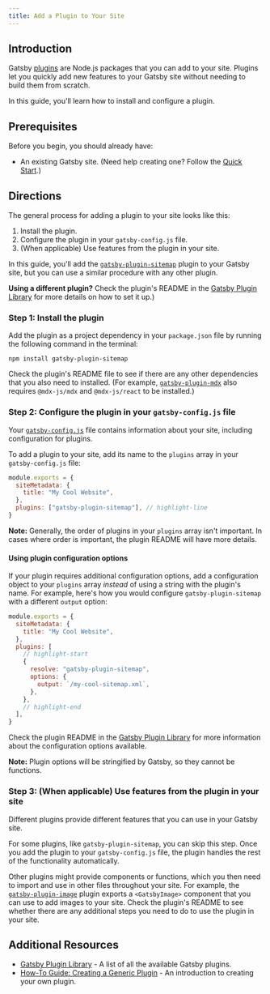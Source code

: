 ```yaml
---
title: Add a Plugin to Your Site
---
```


## Introduction

Gatsby [plugins](/docs/conceptual/gatsby-jargon/#plugins) are Node.js packages that you can add to your site. Plugins let you quickly add new features to your Gatsby site without needing to build them from scratch.

In this guide, you'll learn how to install and configure a plugin.

## Prerequisites

Before you begin, you should already have:

- An existing Gatsby site. (Need help creating one? Follow the [Quick Start](/docs/quick-start).)

## Directions

The general process for adding a plugin to your site looks like this:

1. Install the plugin.
1. Configure the plugin in your `gatsby-config.js` file.
1. (When applicable) Use features from the plugin in your site.

In this guide, you'll add the [`gatsby-plugin-sitemap`](/plugins/gatsby-plugin-sitemap) plugin to your Gatsby site, but you can use a similar procedure with any other plugin.

**Using a different plugin?** Check the plugin's README in the [Gatsby Plugin Library](/plugins) for more details on how to set it up.)

### Step 1: Install the plugin

Add the plugin as a project dependency in your `package.json` file by running the following command in the terminal:

```shell
npm install gatsby-plugin-sitemap
```

Check the plugin's README file to see if there are any other dependencies that you also need to installed. (For example, [`gatsby-plugin-mdx`](/plugins/gatsby-plugin-mdx/) also requires `@mdx-js/mdx` and `@mdx-js/react` to be installed.)

### Step 2: Configure the plugin in your `gatsby-config.js` file

Your [`gatsby-config.js`](/docs/reference/config-files/gatsby-config/) file contains information about your site, including configuration for plugins.

To add a plugin to your site, add its name to the `plugins` array in your `gatsby-config.js` file:

```js:title=gatsby-config.js
module.exports = {
  siteMetadata: {
    title: "My Cool Website",
  },
  plugins: ["gatsby-plugin-sitemap"], // highlight-line
}
```

**Note:** Generally, the order of plugins in your `plugins` array isn't important. In cases where order is important, the plugin README will have more details.

#### Using plugin configuration options

If your plugin requires additional configuration options, add a configuration object to your `plugins` array _instead_ of using a string with the plugin's name. For example, here's how you would configure `gatsby-plugin-sitemap` with a different `output` option:

```js:title=gatsby-config.js
module.exports = {
  siteMetadata: {
    title: "My Cool Website",
  },
  plugins: [
    // highlight-start
    {
      resolve: "gatsby-plugin-sitemap",
      options: {
        output: `/my-cool-sitemap.xml`,
      },
    },
    // highlight-end
  ],
}
```

Check the plugin README in the [Gatsby Plugin Library](/plugins) for more information about the configuration options available.

**Note:** Plugin options will be stringified by Gatsby, so they cannot be functions.

### Step 3: (When applicable) Use features from the plugin in your site

Different plugins provide different features that you can use in your Gatsby site.

For some plugins, like `gatsby-plugin-sitemap`, you can skip this step. Once you add the plugin to your `gatsby-config.js` file, the plugin handles the rest of the functionality automatically.

Other plugins might provide components or functions, which you then need to import and use in other files throughout your site. For example, the [`gatsby-plugin-image`](/docs/reference/built-in-components/gatsby-plugin-image/) plugin exports a `<GatsbyImage>` component that you can use to add images to your site. Check the plugin's README to see whether there are any additional steps you need to do to use the plugin in your site.

## Additional Resources

- [Gatsby Plugin Library](/plugins) - A list of all the available Gatsby plugins.
- [How-To Guide: Creating a Generic Plugin](/docs/how-to/plugins-and-themes/creating-a-generic-plugin/) - An introduction to creating your own plugin.
